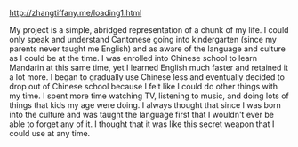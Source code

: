 http://zhangtiffany.me/loading1.html

My project is a simple, abridged representation of a chunk of my life. I could only speak and understand Cantonese going into kindergarten (since my parents never taught me English) and as aware of the language and culture as I could be at the time. 
I was enrolled into Chinese school to learn Mandarin at this same time, yet I learned English much faster and retained it a lot more. I began to gradually use Chinese less and eventually decided to drop out of Chinese school because I felt like I could do other things with my time. I spent more time watching TV, listening to music, and doing lots of things that kids my age were doing.
I always thought that since I was born into the culture and was taught the language first that I wouldn't ever be able to forget any of it. I thought that it was like this secret weapon that I could use at any time.
